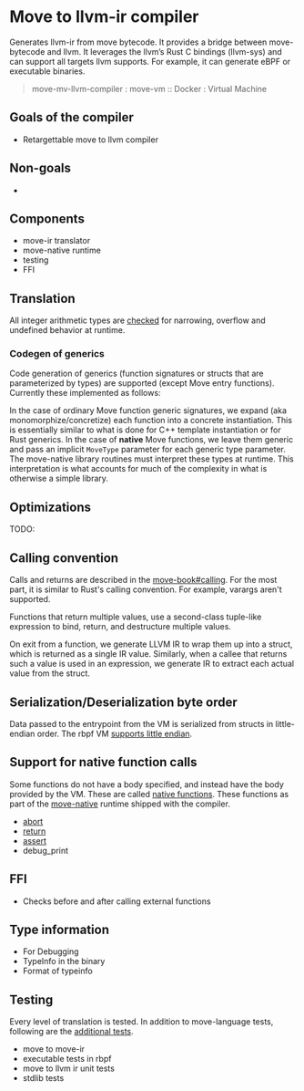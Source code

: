 # Move to llvm-ir compiler

Generates llvm-ir from move bytecode. It provides a bridge between move-bytecode and llvm.
It leverages the llvm’s Rust C bindings (llvm-sys) and can support all targets llvm supports.
For example, it can generate eBPF or executable binaries.

> move-mv-llvm-compiler : move-vm :: Docker : Virtual Machine

## Goals of the compiler

- Retargettable move to llvm compiler

## Non-goals

-

## Components

- move-ir translator
- move-native runtime
- testing
- FFI

## Translation

All integer arithmetic types are [checked](https://move-language.github.io/move/integers.html#arithmetic) for narrowing, overflow and undefined behavior at runtime.

### Codegen of generics

Code generation of generics (function signatures or structs that are parameterized by types) are supported (except Move entry functions). Currently these implemented as follows:

In the case of ordinary Move function generic signatures, we expand (aka monomorphize/concretize) each function
into a concrete instantiation. This is essentially similar to what is done for C++ template instantiation
or for Rust generics. In the case of **native** Move functions, we leave them generic and pass
an implicit `MoveType` parameter for each generic type parameter. The move-native library routines
must interpret these types at runtime. This interpretation is what accounts for much of the
complexity in what is otherwise a simple library.

## Optimizations

TODO:

## Calling convention

Calls and returns are described in the [move-book#calling](https://move-language.github.io/move/functions.html#calling). For the most part,
it is similar to Rust's calling convention. For example, varargs aren't supported.

Functions that return multiple values, use a second-class tuple-like expression to bind, return, and destructure multiple values.

On exit from a function, we generate LLVM IR to wrap them up into a struct, which is returned as a single IR value.
Similarly, when a callee that returns such a value is used in an expression, we generate IR to extract each actual
value from the struct.

## Serialization/Deserialization byte order

Data passed to the entrypoint from the VM is serialized from structs in little-endian order.
The rbpf VM [supports little endian](https://github.com/qmonnet/rbpf/blob/main/src/ebpf.rs).

## Support for native function calls

Some functions do not have a body specified, and instead have the body provided by the VM. These are called [native functions](https://move-language.github.io/move/functions.html#native-functions).
These functions as part of the [move-native](https://github.com/eigerco/polkavm-move/tree/main/language/move-native) runtime shipped with the compiler.

- [abort](https://move-language.github.io/move/abort-and-assert.html)
- [return](https://move-language.github.io/move/functions.html#return-type)
- [assert](https://move-language.github.io/move/abort-and-assert.html)
- debug_print

## FFI

- Checks before and after calling external functions

## Type information

- For Debugging
- TypeInfo in the binary
- Format of typeinfo

## Testing

Every level of translation is tested. In addition to move-language tests,
following are the [additional tests](https://github.com/eigerco/move/tree/main/language/tools/move-mv-llvm-compiler/tests).

- move to move-ir
- executable tests in rbpf
- move to llvm ir unit tests
- stdlib tests
